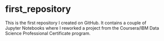 # first_repository
This is the first repository I created on GitHub. It contains a couple of Jupyter Notebooks where I reworked a project from the Coursera/IBM Data Science Professional Certificate program.  
